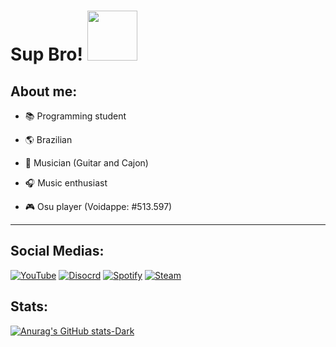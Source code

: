 # Sup Bro! <img src="https://user-images.githubusercontent.com/105398078/198858529-f0e5c8f4-7c94-44c0-a014-b7b903505b48.png" width="80px">


## About me:

- 📚 Programming student

- 🌎 Brazilian

- 🎸 Musician (Guitar and Cajon)

- 🎧 Music enthusiast

- 🎮 Osu player (Voidappe: #513.597)
---


## Social Medias:

[![YouTube](https://img.shields.io/badge/YouTube-3d8f44?style=for-the-badge&logo=youtube&logoColorwhite)](https://www.youtube.com/channel/UCMK67Stiylf7Pu2hfC42WrA)
[![Disocrd](https://img.shields.io/badge/Discord-3d8f44?style=for-the-badge&logo=discord&logoColor=white)](Tokio#2062)
[![Spotify](https://img.shields.io/badge/Spotify-3d8f44?&style=for-the-badge&logo=spotify&logoColor=white)](https://open.spotify.com/user/312mbqdvsd5vsq7opdrrbdgadgra?si=325d2d0acb7a435b)
[![Steam](https://img.shields.io/badge/Steam-3d8f44?style=for-the-badge&logo=steam&logoColor=white)](https://s.team/p/gnft-kbgd/wjtgdwcb)


## Stats:

[![Anurag's GitHub stats-Dark](https://github-readme-stats.vercel.app/api?username=tokiok&show_icons=true&theme=dark#gh-dark-mode-only)](https://github.com/Tokiok/github-readme-stats#gh-dark-mode-only)
